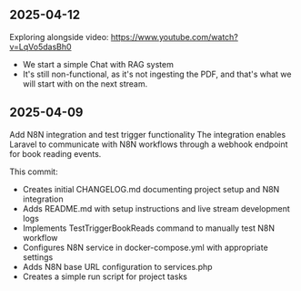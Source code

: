 ## 2025-04-12

Exploring alongside video: https://www.youtube.com/watch?v=LqVo5dasBh0

- We start a simple Chat with RAG system
- It's still non-functional, as it's not ingesting the PDF, and that's what we will start with on the next stream.

## 2025-04-09

Add N8N integration and test trigger functionality
The integration enables Laravel to communicate with N8N workflows through a webhook endpoint for book reading events.

This commit:
- Creates initial CHANGELOG.md documenting project setup and N8N integration
- Adds README.md with setup instructions and live stream development logs
- Implements TestTriggerBookReads command to manually test N8N workflow
- Configures N8N service in docker-compose.yml with appropriate settings
- Adds N8N base URL configuration to services.php
- Creates a simple run script for project tasks
